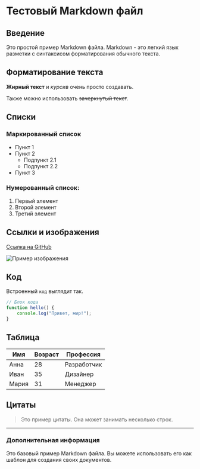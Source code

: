 # Тестовый Markdown файл

## Введение

Это простой пример Markdown файла. Markdown - это легкий язык разметки с синтаксисом форматирования обычного текста.

## Форматирование текста

**Жирный текст** и *курсив* очень просто создавать.

Также можно использовать ~~зачеркнутый текст~~.

## Списки

### Маркированный список

- Пункт 1
- Пункт 2
    - Подпункт 2.1
  - Подпункт 2.2
- Пункт 3

### Нумерованный список:
1. Первый элемент
2. Второй элемент
3. Третий элемент

## Ссылки и изображения

[Ссылка на GitHub](https://github.com)

![Пример изображения](https://via.placeholder.com/150)

## Код

Встроенный `код` выглядит так.

```javascript
// Блок кода
function hello() {
    console.log("Привет, мир!");
}
```

## Таблица

| Имя | Возраст | Профессия |
|-----|---------|-----------|
| Анна | 28 | Разработчик |
| Иван | 35 | Дизайнер |
| Мария | 31 | Менеджер |

## Цитаты

> Это пример цитаты.
> Она может занимать несколько строк.

---

### Дополнительная информация

Это базовый пример Markdown файла. Вы можете использовать его как шаблон для создания своих документов.
